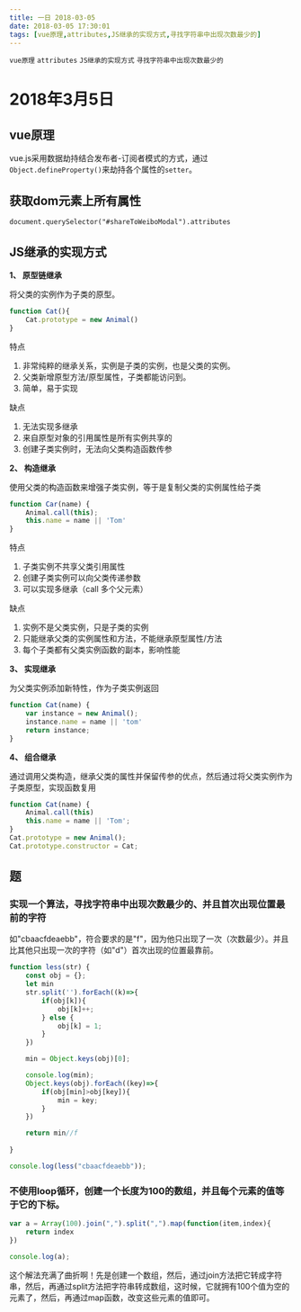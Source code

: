 ```yaml
---
title: 一日 2018-03-05
date: 2018-03-05 17:30:01
tags: [vue原理,attributes,JS继承的实现方式,寻找字符串中出现次数最少的]
---
```

`vue原理` `attributes` `JS继承的实现方式` `寻找字符串中出现次数最少的`
<!--more-->
# 2018年3月5日
## vue原理
vue.js采用数据劫持结合发布者-订阅者模式的方式，通过`Object.defineProperty()`来劫持各个属性的`setter`。
## 获取dom元素上所有属性
`document.querySelector("#shareToWeiboModal").attributes`
## JS继承的实现方式
**1、 原型链继承**

将父类的实例作为子类的原型。

```js
function Cat(){
    Cat.prototype = new Animal()
}
```

特点

1. 非常纯粹的继承关系，实例是子类的实例，也是父类的实例。
2. 父类新增原型方法/原型属性，子类都能访问到。
3. 简单，易于实现

缺点

1. 无法实现多继承
2. 来自原型对象的引用属性是所有实例共享的
3. 创建子类实例时，无法向父类构造函数传参

**2、 构造继承**

使用父类的构造函数来增强子类实例，等于是复制父类的实例属性给子类

```js
function Car(name) {
    Animal.call(this);
    this.name = name || 'Tom'
}
```

特点

1. 子类实例不共享父类引用属性
2. 创建子类实例可以向父类传递参数
3. 可以实现多继承（call 多个父元素）

缺点

1. 实例不是父类实例，只是子类的实例
2. 只能继承父类的实例属性和方法，不能继承原型属性/方法
3.  每个子类都有父类实例函数的副本，影响性能

**3、 实现继承**

为父类实例添加新特性，作为子类实例返回

```js
function Cat(name) {
    var instance = new Animal();
    instance.name = name || 'tom'
    return instance;
}
```

**4、 组合继承**

通过调用父类构造，继承父类的属性并保留传参的优点，然后通过将父类实例作为子类原型，实现函数复用
```js
function Cat(name) {
    Animal.call(this)
    this.name = name || 'Tom';
}
Cat.prototype = new Animal();
Cat.prototype.constructor = Cat;
```

## 题
### 实现一个算法，寻找字符串中出现次数最少的、并且首次出现位置最前的字符
如"cbaacfdeaebb"，符合要求的是"f"，因为他只出现了一次（次数最少）。并且比其他只出现一次的字符（如"d"）首次出现的位置最靠前。
```js
function less(str) {
    const obj = {};
    let min
    str.split('').forEach((k)=>{
        if(obj[k]){
            obj[k]++;
        } else {
            obj[k] = 1;
        }
    })

    min = Object.keys(obj)[0];

    console.log(min);
    Object.keys(obj).forEach((key)=>{
        if(obj[min]>obj[key]){
            min = key;
        }
    })

    return min//f
    
}

console.log(less("cbaacfdeaebb"));

```

### 不使用loop循环，创建一个长度为100的数组，并且每个元素的值等于它的下标。
```js
var a = Array(100).join(",").split(",").map(function(item,index){
    return index
})

console.log(a);
```
这个解法充满了曲折啊！先是创建一个数组，然后，通过join方法把它转成字符串，然后，再通过split方法把字符串转成数组，这时候，它就拥有100个值为空的元素了，然后，再通过map函数，改变这些元素的值即可。
